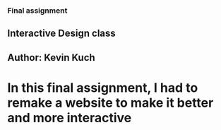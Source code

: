 ### Final assignment 
## Interactive Design class
## Author: Kevin Kuch
# In this final assignment, I had to remake a website to make it better and more interactive